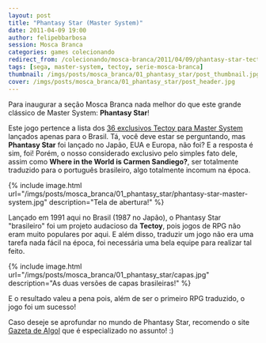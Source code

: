 ```yaml
---
layout: post
title: "Phantasy Star (Master System)"
date: 2011-04-09 19:00
author: felipebbarbosa
session: Mosca Branca
categories: games colecionando
redirect_from: /colecionando/mosca-branca/2011/04/09/phantasy-star-tectoy.html
tags: [sega, master-system, tectoy, serie-mosca-branca]
thumbnail: /imgs/posts/mosca_branca/01_phantasy_star/post_thumbnail.jpg
cover: /imgs/posts/mosca_branca/01_phantasy_star/post_header.jpg
---
```


Para inaugurar a seção Mosca Branca nada melhor do que este grande clássico de Master System: **Phantasy Star**!

<!--more-->

Este jogo pertence a lista dos [36 exclusivos Tectoy para Master System](/post/jogos-master-system-exclusivos-tectoy) lançados apenas para o Brasil. Tá, você deve estar se perguntando, mas **Phantasy Star** foi lançado no Japão, EUA e Europa, não foi? E a resposta é sim, foi! Porém, o nosso considerado exclusivo pelo simples fato dele, assim como **Where in the World is Carmen Sandiego?**, ser totalmente traduzido para o português brasileiro, algo totalmente incomum na época.

{% include image.html url="/imgs/posts/mosca_branca/01_phantasy_star/phantasy-star-master-system.jpg" description="Tela de abertura!" %}

Lançado em 1991 aqui no Brasil (1987 no Japão), o Phantasy Star "brasileiro" foi um projeto audacioso da **Tectoy**, pois jogos de RPG não eram muito populares por aqui. E além disso, traduzir um jogo não era uma tarefa nada fácil na época, foi necessária uma bela equipe para realizar tal feito.

{% include image.html url="/imgs/posts/mosca_branca/01_phantasy_star/capas.jpg" description="As duas versões de capas brasileiras!" %}

E o resultado valeu a pena pois, além de ser o primeiro RPG traduzido, o jogo foi um sucesso!

Caso deseje se aprofundar no mundo de Phantasy Star, recomendo o site [Gazeta de Algol](http://goo.gl/raByY) que é especializado no assunto! :)
